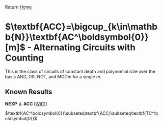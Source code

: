 Return [Home](https://matthewkatzman.github.io/notes/notes.html)

# $\textbf{ACC}=\bigcup_{k\in\mathbb{N}}\textbf{AC^\boldsymbol{0}}[m]$ - Alternating Circuits with Counting

This is the class of circuits of constant depth and polynomial size over the basis AND, OR, NOT, and MOD$m$ for a single $m$.

## Known Results

$\textbf{NEXP}\not\subseteq\textbf{ACC}$ [\[Wil11\]](https://matthewkatzman.github.io/notes/papers/nexpvsacc.html)

$\textbf{AC^\boldsymbol{0}}\subseteq\textbf{ACC}\subseteq\textbf{TC^\boldsymbol{0}}$

